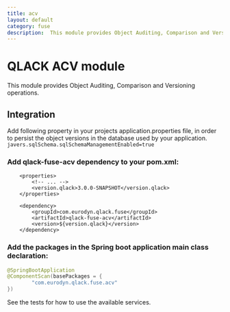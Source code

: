 ```yaml
---
title: acv
layout: default
category: fuse
description:  This module provides Object Auditing, Comparison and Versioning operations.
---
```


# QLACK ACV module

This module provides Object Auditing, Comparison and Versioning operations.

## Integration
Add following property in your projects application.properties file, in order to persist the 
object versions in the database used by your application.
`javers.sqlSchema.sqlSchemaManagementEnabled=true`

### Add qlack-fuse-acv dependency to your pom.xml:
```
    <properties>
        <!-- ... -->
        <version.qlack>3.0.0-SNAPSHOT</version.qlack>
    </properties>

    <dependency>
        <groupId>com.eurodyn.qlack.fuse</groupId>
        <artifactId>qlack-fuse-acv</artifactId>
        <version>${version.qlack}</version>
    </dependency>
```

### Add the packages in the Spring boot application main class declaration:
```java
@SpringBootApplication
@ComponentScan(basePackages = {
        "com.eurodyn.qlack.fuse.acv"
})
```

See the tests for how to use the available services.